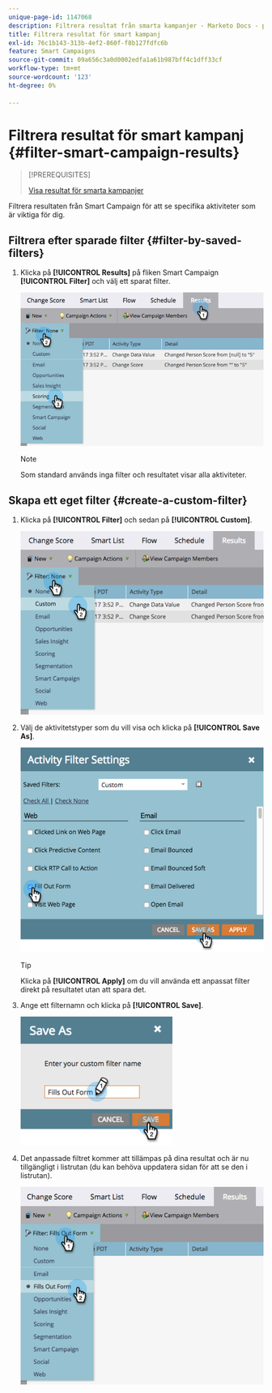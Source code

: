 ```yaml
---
unique-page-id: 1147068
description: Filtrera resultat från smarta kampanjer - Marketo Docs - produktdokumentation
title: Filtrera resultat för smart kampanj
exl-id: 76c1b143-313b-4ef2-860f-f8b127fdfc6b
feature: Smart Campaigns
source-git-commit: 09a656c3a0d0002edfa1a61b987bff4c1dff33cf
workflow-type: tm+mt
source-wordcount: '123'
ht-degree: 0%

---
```


# Filtrera resultat för smart kampanj {#filter-smart-campaign-results}

>[!PREREQUISITES]
>
>[Visa resultat för smarta kampanjer](/help/marketo/product-docs/core-marketo-concepts/smart-campaigns/smart-campaign-data/view-smart-campaign-results.md)

Filtrera resultaten från Smart Campaign för att se specifika aktiviteter som är viktiga för dig.

## Filtrera efter sparade filter {#filter-by-saved-filters}

1. Klicka på **[!UICONTROL Results]** på fliken Smart Campaign **[!UICONTROL Filter]** och välj ett sparat filter.

   ![](assets/filter-smart-campaign-results-1.png)

   >[!NOTE]
   >
   >Som standard används inga filter och resultatet visar alla aktiviteter.

## Skapa ett eget filter {#create-a-custom-filter}

1. Klicka på **[!UICONTROL Filter]** och sedan på **[!UICONTROL Custom]**.

   ![](assets/filter-smart-campaign-results-2.png)

1. Välj de aktivitetstyper som du vill visa och klicka på **[!UICONTROL Save As]**.

   ![](assets/filter-smart-campaign-results-3.png)

   >[!TIP]
   >
   >Klicka på **[!UICONTROL Apply]** om du vill använda ett anpassat filter direkt på resultatet utan att spara det.

1. Ange ett filternamn och klicka på **[!UICONTROL Save]**.

   ![](assets/filter-smart-campaign-results-4.png)

1. Det anpassade filtret kommer att tillämpas på dina resultat och är nu tillgängligt i listrutan (du kan behöva uppdatera sidan för att se den i listrutan).

   ![](assets/filter-smart-campaign-results-5.png)
